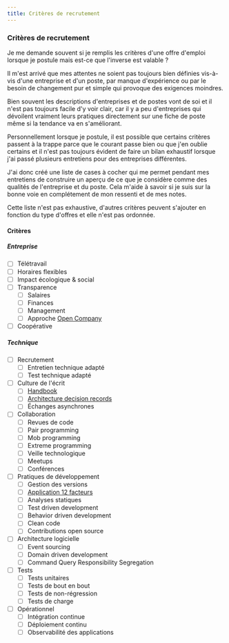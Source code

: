 ```yaml
---
title: Critères de recrutement
---
```

### Critères de recrutement

Je me demande souvent si je remplis les critères d'une offre d'emploi lorsque je postule mais est-ce que l'inverse est valable ?

Il m'est arrivé que mes attentes ne soient pas toujours bien définies vis-à-vis d'une entreprise et d'un poste, par manque d'expérience 
ou par le besoin de changement pur et simple qui provoque des exigences moindres.

Bien souvent les descriptions d'entreprises et de postes vont de soi et il n'est pas toujours facile 
d'y voir clair, car il y a peu d'entreprises qui dévoilent vraiment leurs pratiques directement 
sur une fiche de poste même si la tendance va en s'améliorant.

Personnellement lorsque je postule, il est possible que certains critères passent à la trappe parce que le courant passe bien
ou que j'en oublie certains et il n'est pas toujours évident de faire un bilan exhaustif lorsque 
j'ai passé plusieurs entretiens pour des entreprises différentes.

J'ai donc créé une liste de cases à cocher qui me permet 
pendant mes entretiens de construire un aperçu de ce que je considère comme des qualités de l'entreprise 
et du poste. Cela m'aide à savoir si je suis sur la bonne voie en complétement de mon ressenti et de mes notes.

Cette liste n'est pas exhaustive, d'autres critères peuvent s'ajouter en fonction du type d'offres et elle n'est pas ordonnée.

#### Critères

##### Entreprise

 - [ ] Télétravail
 - [ ] Horaires flexibles
 - [ ] Impact écologique & social
 - [ ] Transparence
    - [ ] Salaires
    - [ ] Finances
    - [ ] Management
    - [ ] Approche [Open Company](https://www.opencompany.org/)
 - [ ] Coopérative

##### Technique

- [ ] Recrutement
    - [ ] Entretien technique adapté
    - [ ] Test technique adapté
- [ ] Culture de l'écrit
    - [ ] [Handbook](https://about.gitlab.com/handbook/)
    - [ ] [Architecture decision records](https://adr.github.io/)
    - [ ] Échanges asynchrones
- [ ] Collaboration
    - [ ] Revues de code
    - [ ] Pair programming
    - [ ] Mob programming
    - [ ] Extreme programming
    - [ ] Veille technologique
    - [ ] Meetups
    - [ ] Conférences
- [ ] Pratiques de développement
    - [ ] Gestion des versions
    - [ ] [Application 12 facteurs](https://12factor.net/fr/)
    - [ ] Analyses statiques
    - [ ] Test driven development
    - [ ] Behavior driven development
    - [ ] Clean code
    - [ ] Contributions open source
- [ ] Architecture logicielle
    - [ ] Event sourcing
    - [ ] Domain driven development
    - [ ] Command Query Responsibility Segregation
- [ ] Tests
    - [ ] Tests unitaires
    - [ ] Tests de bout en bout
    - [ ] Tests de non-régression
    - [ ] Tests de charge
- [ ] Opérationnel
    - [ ] Intégration continue
    - [ ] Déploiement continu
    - [ ] Observabilité des applications